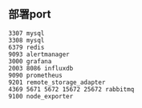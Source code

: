 ## 部署port

    3307 mysql
    3308 mysql
    6379 redis
    9093 alertmanager
    3000 grafana
    2003 8086 influxdb
    9090 prometheus
    9201 remote_storage_adapter
    4369 5671 5672 15672 25672 rabbitmq 
    9100 node_exporter

     


